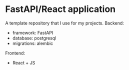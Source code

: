 # FastAPI/React application
A template repository that I use for my projects. 
Backend: 
  - framework: FastAPI
  - database: postgresql
  - migrations: alembic

Frontend:
  - React + JS

